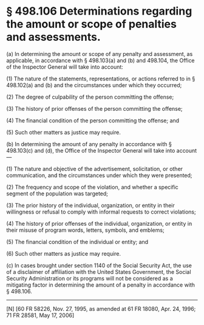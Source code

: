 # § 498.106   Determinations regarding the amount or scope of penalties and assessments.

(a) In determining the amount or scope of any penalty and assessment, as applicable, in accordance with § 498.103(a) and (b) and 498.104, the Office of the Inspector General will take into account:


(1) The nature of the statements, representations, or actions referred to in § 498.102(a) and (b) and the circumstances under which they occurred; 


(2) The degree of culpability of the person committing the offense;


(3) The history of prior offenses of the person committing the offense;


(4) The financial condition of the person committing the offense; and


(5) Such other matters as justice may require.


(b) In determining the amount of any penalty in accordance with § 498.103(c) and (d), the Office of the Inspector General will take into account—


(1) The nature and objective of the advertisement, solicitation, or other communication, and the circumstances under which they were presented;


(2) The frequency and scope of the violation, and whether a specific segment of the population was targeted;


(3) The prior history of the individual, organization, or entity in their willingness or refusal to comply with informal requests to correct violations;


(4) The history of prior offenses of the individual, organization, or entity in their misuse of program words, letters, symbols, and emblems;


(5) The financial condition of the individual or entity; and


(6) Such other matters as justice may require.


(c) In cases brought under section 1140 of the Social Security Act, the use of a disclaimer of affiliation with the United States Government, the Social Security Administration or its programs will not be considered as a mitigating factor in determining the amount of a penalty in accordance with § 498.106.



---

[N] [60 FR 58226, Nov. 27, 1995, as amended at 61 FR 18080, Apr. 24, 1996; 71 FR 28581, May 17, 2006]




